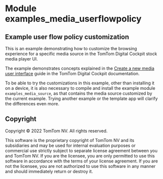 # Module examples_media_userflowpolicy

## Example user flow policy customization

This is an example demonstrating how to customize the browsing experience for a specific media
source in the TomTom Digital Cockpit stock media player UI.

The example demonstrates concepts explained in the
[Create a new media user interface](https://developer.tomtom.com/digital-cockpit/documentation/tutorials-and-examples/media/create-a-new-media-user-interface)
guide in the TomTom Digital Cockpit documentation.

To be able to try the customizations in this example, other than installing it on a device, it is
also necessary to compile and install the example module `examples_media_source`, as that contains
the media source customized by the current example. Trying another example or the template app will
clarify the differences even more.

## Copyright

Copyright © 2022 TomTom NV. All rights reserved.

This software is the proprietary copyright of TomTom NV and its subsidiaries and may be
used for internal evaluation purposes or commercial use strictly subject to separate
license agreement between you and TomTom NV. If you are the licensee, you are only permitted
to use this software in accordance with the terms of your license agreement. If you are
not the licensee, you are not authorized to use this software in any manner and should
immediately return or destroy it.
